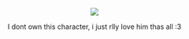 <p align ="center"> <img src = "https://64.media.tumblr.com/c5c98645d6d7cc031531b9b4b369392e/ae4c6f30e02bf0eb-06/s640x960/77dead51b3e6229b487cb83c473f9f475a8d4e4f.pnj"> </p>
<p align= "center"> I dont own this character, i just rlly love him thas all :3 </p> 
